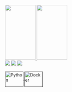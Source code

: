 <div>
<a href="https://github.com/IagoAlves1">
  <img height=180em width=100em src="https://github-readme-stats.vercel.app/api?username=IagoAlves1&theme=dark" />
</a>
<a href="https://github.com/IagoAlves1">
  <img height=180em width=100em src="https://github-readme-stats.vercel.app/api/top-langs?username=IagoAlves1&layout=compact&langs_count=16&theme=dark" />
</a>
</div>
<div>
  <a href="" target="_blank"><img src="https://img.shields.io/badge/LinkedIn-0077B5?style=for-the-badge&logo=linkedin&logoColor=white" target="_blank">
  <a href="" target="_blank"><img src="https://img.shields.io/badge/Gmail-D14836?style=for-the-badge&logo=gmail&logoColor=white" target="_blank">
 <a href="" target="_blank"><img src="https://img.shields.io/badge/WhatsApp-25D366?style=for-the-badge&logo=whatsapp&logoColor=white" target="_blank">
</div>
<div style="display: inline_block"><br>
  <img align="center" alt="Python" height="50" width="60" src="https://cdn.jsdelivr.net/gh/devicons/devicon@latest/icons/python/python-original.svg" />
  <img align="center" alt="Docker" height="50" width="60" src="https://cdn.jsdelivr.net/gh/devicons/devicon@latest/icons/docker/docker-original.svg" />
</div>
